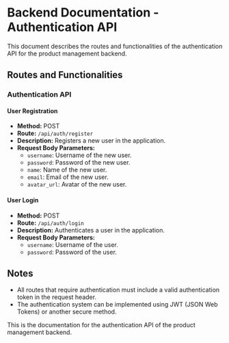 # Backend Documentation - Authentication API

This document describes the routes and functionalities of the authentication API for the product management backend.

## Routes and Functionalities

### Authentication API

#### User Registration

- **Method:** POST
- **Route:** `/api/auth/register`
- **Description:** Registers a new user in the application.
- **Request Body Parameters:**
  - `username`: Username of the new user.
  - `password`: Password of the new user.
  - `name`: Name of the new user.
  - `email`: Email of the new user.
  - `avatar_url`: Avatar of the new user.

#### User Login

- **Method:** POST
- **Route:** `/api/auth/login`
- **Description:** Authenticates a user in the application.
- **Request Body Parameters:**
  - `username`: Username of the user.
  - `password`: Password of the user.

## Notes

- All routes that require authentication must include a valid authentication token in the request header.
- The authentication system can be implemented using JWT (JSON Web Tokens) or another secure method.

This is the documentation for the authentication API of the product management backend.
